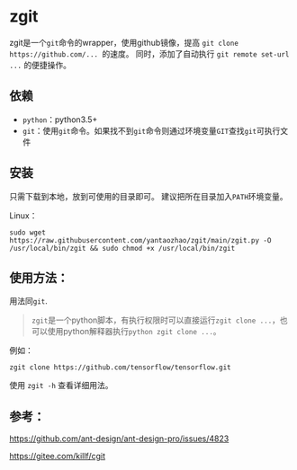 # zgit

zgit是一个`git`命令的wrapper，使用github镜像，提高 `git clone https://github.com/... `的速度。
同时，添加了自动执行 `git remote set-url ...` 的便捷操作。


## 依赖
- `python`：python3.5+
- `git`：使用`git`命令。如果找不到`git`命令则通过环境变量`GIT`查找`git`可执行文件


## 安装
只需下载到本地，放到可使用的目录即可。
建议把所在目录加入`PATH`环境变量。

Linux：
```shell
sudo wget https://raw.githubusercontent.com/yantaozhao/zgit/main/zgit.py -O /usr/local/bin/zgit && sudo chmod +x /usr/local/bin/zgit
```


## 使用方法：
用法同`git`.

> `zgit`是一个python脚本，有执行权限时可以直接运行`zgit clone ...`，也可以使用python解释器执行`python zgit clone ...`。

例如：
```shell
zgit clone https://github.com/tensorflow/tensorflow.git
```

使用 `zgit -h` 查看详细用法。


## 参考：

https://github.com/ant-design/ant-design-pro/issues/4823

https://gitee.com/killf/cgit
